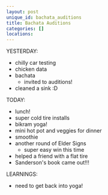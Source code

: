 ```yaml
---
layout: post
unique_id: bachata_auditions
title: Bachata Auditions
categories: []
locations: 
---
```


YESTERDAY:
* chilly car testing
* chicken data
* bachata
  * invited to auditions!
* cleaned a sink :D

TODAY:
* lunch!
* super cold tire installs
* bikram yoga!
* mini hot pot and veggies for dinner
* smoothie
* another round of Elder Signs
  * super easy win this time
* helped a friend with a flat tire
* Sanderson's book came out!!!

LEARNINGS:
* need to get back into yoga!
